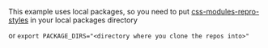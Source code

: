 This example uses local packages, so you need to put [css-modules-repro-styles](https://github.com/Narzerus/css-modules-bug-styles-example) in your local packages directory

or `export PACKAGE_DIRS="<directory where you clone the repos into>"`
